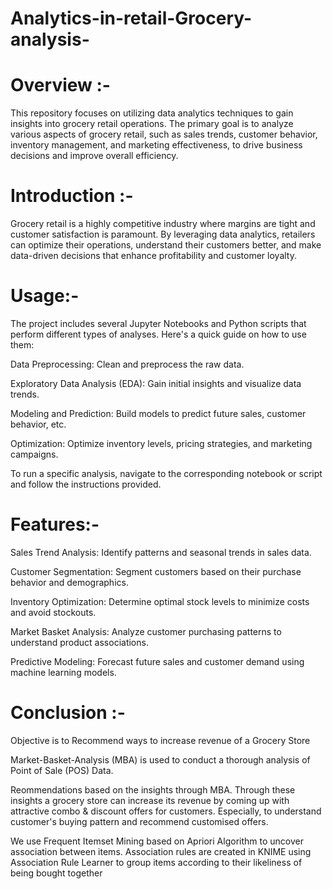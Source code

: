 # Analytics-in-retail-Grocery-analysis-

# Overview :-

This repository focuses on utilizing data analytics techniques to gain insights into grocery retail operations. The primary goal is to analyze various aspects of grocery retail, such as sales trends, customer behavior, inventory management, and marketing effectiveness, to drive business decisions and improve overall efficiency.

# Introduction :-

Grocery retail is a highly competitive industry where margins are tight and customer satisfaction is paramount. By leveraging data analytics, retailers can optimize their operations, understand their customers better, and make data-driven decisions that enhance profitability and customer loyalty.

# Usage:-

The project includes several Jupyter Notebooks and Python scripts that perform different types of analyses. Here's a quick guide on how to use them:

Data Preprocessing: Clean and preprocess the raw data.

Exploratory Data Analysis (EDA): Gain initial insights and visualize data trends.

Modeling and Prediction: Build models to predict future sales, customer behavior, etc.

Optimization: Optimize inventory levels, pricing strategies, and marketing campaigns.

To run a specific analysis, navigate to the corresponding notebook or script and follow the instructions provided.

# Features:-

Sales Trend Analysis: Identify patterns and seasonal trends in sales data.

Customer Segmentation: Segment customers based on their purchase behavior and demographics.

Inventory Optimization: Determine optimal stock levels to minimize costs and avoid stockouts.

Market Basket Analysis: Analyze customer purchasing patterns to understand product associations.

Predictive Modeling: Forecast future sales and customer demand using machine learning models.


# Conclusion :-

Objective is to Recommend ways to increase revenue of a Grocery Store

Market-Basket-Analysis (MBA) is used to conduct a thorough analysis of Point of Sale (POS) Data.

Reommendations based on the insights through MBA. Through these insights a grocery store can increase its revenue by coming up with attractive combo & discount offers for customers. Especially, to understand customer's buying pattern and recommend customised offers.

We use Frequent Itemset Mining based on Apriori Algorithm to uncover association between items. Association rules are created in KNIME using Association Rule Learner to group items according to their likeliness of being bought together

